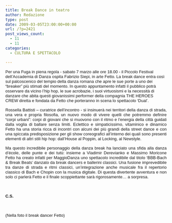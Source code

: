 ```yaml
---
title: Break Dance in teatro
author: Redazione
type: post
date: 2009-03-05T23:00:00+00:00
url: /?p=2421
post_views_count:
  - 11
  - 11
categories:
  - CULTURA E SPETTACOLO

---
```

<font face="Tahoma, sans&#45;serif"><font size="2">Per una Fuga in piena regola &#45; sabato 7 marzo alle ore 18.00 &#45; il Piccolo Festival dell&rsquo;Accademia di Danza ospita Fabrizio Siepi, in arte Fetto. La break dance entra cos&igrave; sul palcoscenico del tempio della danza romana che apre le sue porte a uno dei &ldquo;breaker&rdquo; pi&ugrave; stimati del momento. <span>In questo appuntamento infatti il pubblico potr&agrave; osservare da vicino l&rsquo;hip hop, le sue acrobazie, i suoi virtuosismi e la necessit&agrave; di danzare che abita questi giovanissimi performer della compagnia THE HEROES CREW diretta e fondata da Fetto che porteranno in scena lo spettacolo &lsquo;Dual&rsquo;.</span></font></font>

<p align="justify">
  <font face="Tahoma, sans&#45;serif"><font size="2">Rossella Battisti &ndash; curatrice dell&rsquo;incontro &#45; si insinuer&agrave; nei territori della danza di strada, una vera e propria filosofia, un nuovo modo di vivere quelli che potremmo definire &ldquo;corpi urbani&rdquo;: corpi di giovani che si muovono con il ritmo e l&rsquo;energia della citt&agrave; guidati dalla voglia di ballare senza limiti. Eclettico e simpaticissimo, vitaminico e dinamico Fetto ha una storia ricca di incontri con alcuni dei pi&ugrave; grandi della street dance e con una spiccata predisposizione per gli show coreografici all&rsquo;interno dei quali sono presenti elementi di altri stili hip hop: dall&rsquo;House al Poppin, al Locking, al Newstyle.</font></font>
</p>

<p align="justify">
  <font face="Tahoma, sans&#45;serif"><font size="2">Ma questo incredibile personaggio della danza break ha lanciato una sfida alla danza d&rsquo;&eacute;cole, delle punte e dei tut&ugrave;: insieme a Vladimir Derevianko e Massimo Moricone Fetto ha creato infatti per MaggioDanza uno spettacolo incredibile dal titolo &#8216;BBB&#45;Bach & Break Beats&#8217; danzato da break dancers e ballerini classici. Una fusione imprevedibile tra danze di strada e ritmi classici, un&rsquo;integrazione anche musicale fra il repertorio classico di Bach e Chopin con la musica digitale. Di questa divertente avventura e non solo ci parler&agrave; Fetto e il finale scoppiettante sar&agrave; rigorosamente&hellip; a sorpresa.</font></font>
</p>

<p align="justify">
  &nbsp;
</p>

<p align="justify">
  <strong><font face="Tahoma, sans&#45;serif"><font size="2">C.S.</font></font></strong>
</p>

<p align="justify">
  &nbsp;
</p>

<p align="justify">
  <font face="Tahoma, sans&#45;serif"><font size="2">(Nella foto il break dancer Fetto)</font></font>
</p>

<p align="justify">
  &nbsp;
</p>